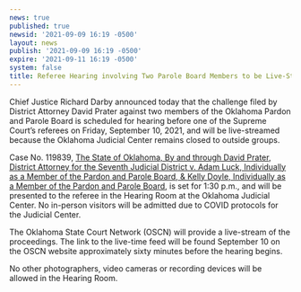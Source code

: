 ```yaml
---
news: true
published: true
newsid: '2021-09-09 16:19 -0500'
layout: news
publish: '2021-09-09 16:19 -0500'
expire: '2021-09-11 16:19 -0500'
system: false
title: Referee Hearing involving Two Parole Board Members to be Live-Streamed
---
```

Chief Justice Richard Darby announced today that the challenge filed by District Attorney David Prater against two members of the Oklahoma Pardon and Parole Board is scheduled for hearing before one of the Supreme Court’s referees on Friday, September 10, 2021, and will be live-streamed because the Oklahoma Judicial Center remains closed to outside groups.

Case No. 119839, <u>The State of Oklahoma, By and through David Prater, District Attorney for the Seventh Judicial District v. Adam Luck, Individually as a Member of the Pardon and Parole Board, & Kelly Doyle, Individually as a Member of the Pardon and Parole Board</u>, is set for 1:30 p.m., and will be presented to the referee in the Hearing Room at the Oklahoma Judicial Center. No in-person visitors will be admitted due to COVID protocols for the Judicial Center.

The Oklahoma State Court Network (OSCN) will provide a live-stream of the proceedings.  The link to the live-time feed will be found September 10 on the OSCN website approximately sixty minutes before the hearing begins.

No other photographers, video cameras or recording devices will be allowed in the Hearing Room.

